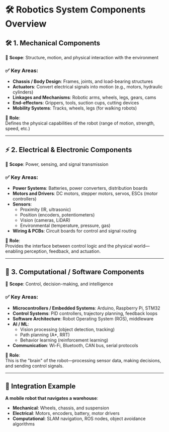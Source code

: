 # 🛠️ Robotics System Components Overview

## 🛠️ 1. Mechanical Components

📌 **Scope**: Structure, motion, and physical interaction with the environment

### ✅ Key Areas:
- **Chassis / Body Design**: Frames, joints, and load-bearing structures
- **Actuators**: Convert electrical signals into motion (e.g., motors, hydraulic cylinders)
- **Linkages and Mechanisms**: Robotic arms, wheels, legs, gears, cams
- **End-effectors**: Grippers, tools, suction cups, cutting devices
- **Mobility Systems**: Tracks, wheels, legs (for walking robots)

🧠 **Role**:  
Defines the physical capabilities of the robot (range of motion, strength, speed, etc.)

---

## ⚡ 2. Electrical & Electronic Components

📌 **Scope**: Power, sensing, and signal transmission

### ✅ Key Areas:
- **Power Systems**: Batteries, power converters, distribution boards
- **Motors and Drivers**: DC motors, stepper motors, servos, ESCs (motor controllers)
- **Sensors**:
  - Proximity (IR, ultrasonic)
  - Position (encoders, potentiometers)
  - Vision (cameras, LiDAR)
  - Environmental (temperature, pressure, gas)
- **Wiring & PCBs**: Circuit boards for control and signal routing

🧠 **Role**:  
Provides the interface between control logic and the physical world—enabling perception, feedback, and actuation.

---

## 🧠 3. Computational / Software Components

📌 **Scope**: Control, decision-making, and intelligence

### ✅ Key Areas:
- **Microcontrollers / Embedded Systems**: Arduino, Raspberry Pi, STM32
- **Control Systems**: PID controllers, trajectory planning, feedback loops
- **Software Architecture**: Robot Operating System (ROS), middleware
- **AI / ML**:
  - Vision processing (object detection, tracking)
  - Path planning (A*, RRT)
  - Behavior learning (reinforcement learning)
- **Communication**: Wi-Fi, Bluetooth, CAN bus, serial protocols

🧠 **Role**:  
This is the "brain" of the robot—processing sensor data, making decisions, and sending control signals.

---

## 🔁 Integration Example

**A mobile robot that navigates a warehouse**:

- **Mechanical**: Wheels, chassis, and suspension  
- **Electrical**: Motors, encoders, battery, motor drivers  
- **Computational**: SLAM navigation, ROS nodes, object avoidance algorithms
